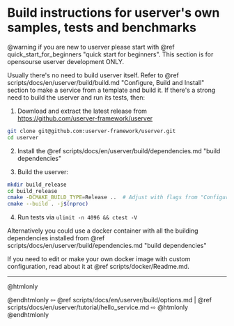 # Build instructions for userver's own samples, tests and benchmarks

@warning if you are new to userver please start with @ref quick_start_for_beginners "quick start for beginners". This section is for opensourse userver development ONLY.

Usually there's no need to build userver itself. Refer to @ref scripts/docs/en/userver/build/build.md "Configure, Build and Install"
section to make a service from a template and build it. If there's a strong need to build the userver and run its tests, then:

1. Download and extract the latest release from https://github.com/userver-framework/userver

```bash
git clone git@github.com:userver-framework/userver.git
cd userver
```

2. Install the @ref scripts/docs/en/userver/build/dependencies.md "build dependencies"

3. Build the userver:

```bash
mkdir build_release
cd build_release
cmake -DCMAKE_BUILD_TYPE=Release ..  # Adjust with flags from "Configure and Build" section
cmake --build . -j$(nproc)
```

4. Run tests via `ulimit -n 4096 && ctest -V`


Alternatively you could use a docker container with all the building dependencies
installed from @ref scripts/docs/en/userver/build/ependencies.md "build dependencies"

If you need to edit or make your own docker image with custom configuration, read about
it at @ref scripts/docker/Readme.md.


----------

@htmlonly <div class="bottom-nav"> @endhtmlonly
⇦ @ref scripts/docs/en/userver/build/options.md | @ref scripts/docs/en/userver/tutorial/hello_service.md ⇨
@htmlonly </div> @endhtmlonly
